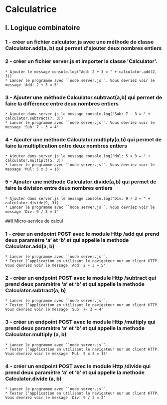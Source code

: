  # Calculatrice

## I. Logique combinatoire
### 1 - créer un fichier calculator.js avec une méthode de classe Calculator.add(a, b) qui permet d'ajouter deux nombres entiers 
### 2 - créer un fichier server.js et importer la classe 'Calculator'.
    * Ajouter le message console.log("Add: 2 + 3 = " + calculator.add(2, 3))
    * Lancer le programme avec ``node server.js``. Vous devriez voir le message 'Add: 2 + 3 = 5'
### 3 - Ajouter une méthode Calculator.subtract(a,b) qui permet de faire la différence entre deux nombres entiers
    * Ajouter dans server.js le message console.log("Sub: 7 - 3 = " + calculator.subtract(7, 3)) 
    * Lancer le programme avec ``node server.js``. Vous devriez voir le message 'Sub: 7 - 3 = 4'
### 4 - Ajouter une méthode Calculator.multiply(a,b) qui permet de faire la multiplication entre deux nombres entiers
    * Ajouter dans server.js le message console.log("Mul: 5 x 3 = " + calculator.multiplt(5, 3))
    * Lancer le programme avec ``node server.js``. Vous devriez voir le message 'Mul: 5 x 3 = 15'
### 5 - Ajouter une méthode Calculator.divide(a,b) qui permet de faire la division entre deux nombres entiers
    * Ajouter dans server.js le message console.log("Div: 9 / 3 = " + calculator.divide(9, 3))
    * Lancer le programme avec ``node server.js``. Vous devriez voir le message 'Div: 9 / 3 = 3'

##II Micro-service de calcul

### 1 - créer un endpoint POST avec le module Http /add qui prend deux paramètre ‘a’ et ‘b’ et qui appelle la methode Calculator.add(a, b)
    * Lancer le programme avec ``node server.js``. 
    * Tester l’application en utilisant le navigateur our un client HTTP. Vous devriez voir le message 'Add: 2 + 3 = 5'
### 2 - créer un endpoint POST avec le module Http /subtract qui prend deux paramètre ‘a’ et ‘b’ et qui appelle la methode Calculator.subtract(a, b)
    * Lancer le programme avec ``node server.js``.
    * Tester l’application en utilisant le navigateur our un client HTTP. Vous devriez voir le message 'Sub: 7- 3 = 4'
### 3 - créer un endpoint POST avec le module Http /multiply qui prend deux paramètre ‘a’ et ‘b’ et qui appelle la methode Calculator.multiply (a, b)
    * Lancer le programme avec ``node server.js``.
    * Tester l’application en utilisant le navigateur our un client HTTP. Vous devriez voir le message 'Mul: 5 x 3 = 15'
### 4 - créer un endpoint POST avec le module Http /divide qui prend deux paramètre ‘a’ et ‘b’ et qui appelle la methode Calculator.divide (a, b)
    * Lancer le programme avec ``node server.js``.
    * Tester l’application en utilisant le navigateur our un client HTTP. Vous devriez voir le message 'Div: 9 / 3 = 3'